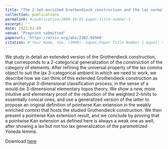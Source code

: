 ```yaml
---
title: "The 2-Set-enriched Grothendieck construction and the lax normal conical 2-limits"
collection: publications
permalink: #/publication/2009-10-01-paper-title-number-1
excerpt: ''
date: 2023-02-09
venue: 'Preprint submitted'
paperurl: 'https://arxiv.org/abs/2302.04566'
citation: #'Your Name, You. (2009). &quot;Paper Title Number 1.&quot; <i>Journal 1</i>. 1(1).'
---
```

We study in detail an extended version of the Grothendieck construction, that corresponds to a 2-categorical generalization of the construction of the category of elements. After refining the universal property of the lax comma object to suit the lax 3-categorical ambient in which we need to work, we describe how we can think of this extended Grothendieck construction as the archetypal 3-dimensional classification process, in the sense of a would-be 3-dimensional elementary topos theory. We show a new, more intuitive and elementary proof of the reduction of the weighted 2-limits to essentially conical ones, and use a generalized version of the latter to propose an original definition of pointwise Kan extension in the weakly enriched context that hosts the studied Grothendieck construction. We then present a pointwise Kan extension result, and we conclude by proving that a pointwise Kan extension as defined here is always a weak one as well, after showing a lax but not too lax generalization of the parametrized Yoneda lemma.

Download [here](https://arxiv.org/abs/2302.04566)
